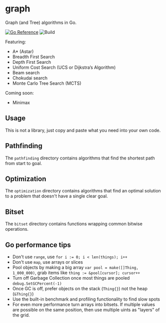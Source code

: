 # graph

Graph (and Tree) algorithms in Go.

[![Go Reference](https://pkg.go.dev/badge/github.com/jakecoffman/graph.svg)](https://pkg.go.dev/github.com/jakecoffman/graph)
![Build](https://github.com/jakecoffman/graph/actions/workflows/go.yml/badge.svg?branch=master)

Featuring:
- A* (Astar)
- Breadth First Search
- Depth First Search
- Uniform Cost Search (UCS or Dijkstra’s Algorithm)
- Beam search
- Chokudai search
- Monte Carlo Tree Search (MCTS)

Coming soon:
- Minimax

## Usage

This is not a library, just copy and paste what you need into your own code.

## Pathfinding

The `pathfinding` directory contains algorithms that find the shortest path from
start to goal. 

## Optimization

The `optimization` directory contains algorithms that find an optimal solution
to a problem that doesn't have a single clear goal.

## Bitset

The `bitset` directory contains functions wrapping common bitwise operations.

## Go performance tips

- Don't use `range`, use `for i := 0; i < len(things); i++`
- Don't use `map`, use arrays or slices
- Pool objects by making a big array `var pool = make([]Thing, 1_000_000)`, grab items like `thing := &pool[cursor]; cursor++`
- Turn off Garbage Collection once most things are pooled `debug.SetGCPercent(-1)`
- Once GC is off, prefer objects on the stack (`Thing{}`) not the heap (`&Thing{}`)
- Use the built-in benchmark and profiling functionality to find slow spots
- For even more performance turn arrays into bitsets. If multiple values are possible on the same position, then use multiple uints as "layers" of the grid.

